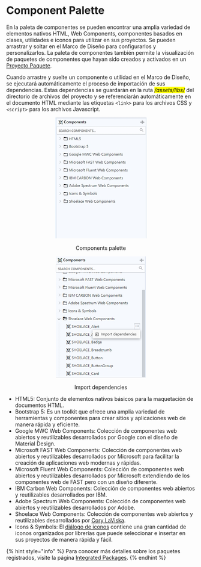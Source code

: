 # Component Palette

En la paleta de componentes se pueden encontrar una amplia variedad de elementos nativos HTML, Web Components, componentes basados en clases, utilidades e iconos para utilizar en sus proyectos. Se pueden arrastrar y soltar en el Marco de Diseño para configurarlos y personalizarlos. La paleta de componentes también permite la visualización de paquetes de componentes que hayan sido creados y activados en un [Proyecto Paquete](../../../projects/package-projects/).

Cuando arrastre y suelte un componente o utilidad en el Marco de Diseño, se ejecutará automáticamente el proceso de importación de sus dependencias. Estas dependencias se guardarán en la ruta _<mark style="background-color:yellow;">/assets/libs/</mark>_ del directorio de archivos del proyecto y se referenciarán automáticamente en el documento HTML mediante las etiquetas `<link>` para los archivos CSS y `<script>` para los archivos Javascript.

<div align="center">

<figure><img src="../../../.gitbook/assets/components-palette.jpg" alt=""><figcaption><p>Components palette</p></figcaption></figure>

 

<figure><img src="../../../.gitbook/assets/component-palette-expanded.jpg" alt=""><figcaption><p>Import dependencies</p></figcaption></figure>

</div>

* HTML5: Conjunto de elementos nativos básicos para la maquetación de documentos HTML.
* Bootstrap 5: Es un toolkit que ofrece una amplia variedad de herramientas y componentes para crear sitios y aplicaciones web de manera rápida y eficiente.
* Google MWC Web Components: Colección de componentes web abiertos y reutilizables desarrollados por Google con el diseño de Material Design.
* Microsoft FAST Web Components: Colección de componentes web abiertos y reutilizables desarrollados por Microsoft para facilitar la creación de aplicaciones web modernas y rápidas.
* Microsoft Fluent Web Components: Colección de componentes web abiertos y reutilizables desarrollados por Microsoft extendiendo de los componentes web de FAST pero con un diseño diferente.
* IBM Carbon Web Components: Colección de componentes web abiertos y reutilizables desarrollados por IBM.&#x20;
* Adobe Spectrum Web Components: Colección de componentes web abiertos y reutilizables desarrollados por Adobe.
* Shoelace Web Components: Colección de componentes web abiertos y reutilizables desarrollados por [Cory LaViska](https://twitter.com/claviska).
* Icons & Symbols: El [diálogo de iconos](icon-dialog.md) contiene una gran cantidad de iconos organizados por librerías que puede seleccionar e insertar en sus proyectos de manera rápida y fácil.

{% hint style="info" %}
Para conocer más detalles sobre los paquetes registrados, visite la página [Integrated Packages](../../../packages/integrated-packages/).
{% endhint %}
